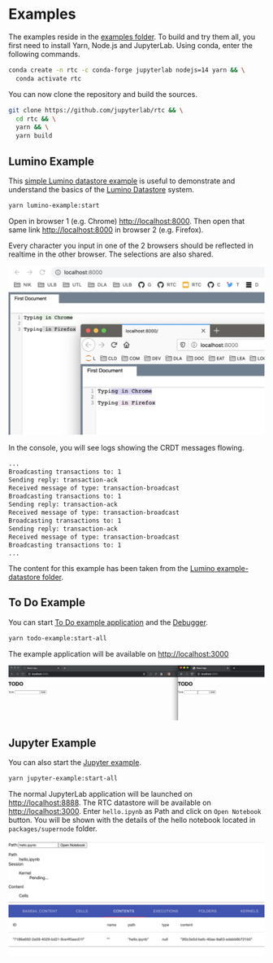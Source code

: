# Examples

The examples reside in the [examples folder](https://github.com/jupyterlab/rtc/tree/main/examples). To build and try them all, you first need to install Yarn, Node.js and JupyterLab. Using conda, enter the following commands.

```bash
conda create -n rtc -c conda-forge jupyterlab nodejs=14 yarn && \
  conda activate rtc
```

You can now clone the repository and build the sources.

```bash
git clone https://github.com/jupyterlab/rtc && \
  cd rtc && \
  yarn && \
  yarn build
```

## Lumino Example

This [simple Lumino datastore example](https://github.com/jupyterlab/rtc/tree/main/examples/lumino) is useful to demonstrate and understand the basics of the [Lumino Datastore](https://github.com/jupyterlab/lumino/tree/master/packages/datastore) system.

```bash
yarn lumino-example:start
```

Open in browser 1 (e.g. Chrome) <http://localhost:8000>. Then open that same link <http://localhost:8000> in browser 2 (e.g. Firefox).

Every character you input in one of the 2 browsers should be reflected in realtime in the other browser. The selections are also shared.

![RTC Lumino Example](images/lumino-example.png "RTC Lumino Example")

In the console, you will see logs showing the CRDT messages flowing.

```
...
Broadcasting transactions to: 1
Sending reply: transaction-ack
Received message of type: transaction-broadcast
Broadcasting transactions to: 1
Sending reply: transaction-ack
Received message of type: transaction-broadcast
Broadcasting transactions to: 1
Sending reply: transaction-ack
Received message of type: transaction-broadcast
Broadcasting transactions to: 1
...
```

The content for this example has been taken from the [Lumino example-datastore folder](https://github.com/jupyterlab/lumino/tree/master/examples/example-datastore).

## To Do Example

You can start [To Do example application](https://github.com/jupyterlab/rtc/tree/main/examples/todo) and the [Debugger](https://github.com/jupyterlab/rtc/tree/main/tools/debugger).

```bash
yarn todo-example:start-all
```

The example application will be available on <http://localhost:3000>

![RTC ToDo Example](images/todo-example.gif "RTC ToDo Example")

## Jupyter Example

You can also start the [Jupyter example](https://github.com/jupyterlab/rtc/tree/main/examples/jupyter).

```bash
yarn jupyter-example:start-all
```

The normal JupyterLab application will be launched on <http://localhost:8888>. The RTC datastore will be available on <http://localhost:3000>. Enter `hello.ipynb` as Path and click on `Open Notebook` button. You will be shown with the details of the hello notebook located in `packages/supernode` folder.

![RTC Jupyter Example](images/jupyter-example.png "RTC Jupyter Example")
